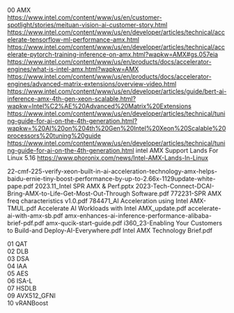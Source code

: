 00 AMX  
https://www.intel.com/content/www/us/en/customer-spotlight/stories/meituan-vision-ai-customer-story.html
https://www.intel.com/content/www/us/en/developer/articles/technical/accelerate-tensorflow-ml-performance-amx.html
https://www.intel.com/content/www/us/en/developer/articles/technical/accelerate-pytorch-training-inference-on-amx.html?wapkw=AMX#gs.057eia
https://www.intel.com/content/www/us/en/products/docs/accelerator-engines/what-is-intel-amx.html?wapkw=AMX
https://www.intel.com/content/www/us/en/products/docs/accelerator-engines/advanced-matrix-extensions/overview-video.html
https://www.intel.com/content/www/us/en/developer/articles/guide/bert-ai-inference-amx-4th-gen-xeon-scalable.html?wapkw=Intel%C2%AE%20Advanced%20Matrix%20Extensions
https://www.intel.com/content/www/us/en/developer/articles/technical/tuning-guide-for-ai-on-the-4th-generation.html?wapkw=%20AI%20on%204th%20Gen%20Intel%20Xeon%20Scalable%20processors%20tuning%20guide
https://www.intel.com/content/www/us/en/developer/articles/technical/tuning-guide-for-ai-on-the-4th-generation.html
intel AMX Support Lands For Linux 5.16
https://www.phoronix.com/news/Intel-AMX-Lands-In-Linux


22-cmf-225-verify-xeon-built-in-ai-acceleration-technology-amx-helps-baidu-ernie-tiny-boost-performance-by-up-to-2.66x-1129update-white-pape.pdf
2023.11_Intel SPR AMX & Perf.pptx
2023-Tech-Connect-DCAI-Bring-AMX-to-Life-Get-Most-Out-Through Software.pdf
772231-SPR AMX freq characteristics v1.0.pdf
784471_AI Acceleration using Intel AMX-TMUL.pdf
Accelerate AI Workloads with Intel AMX_update.pdf
accelerate-ai-with-amx-sb.pdf
amx-enhances-ai-inference-performance-alibaba-brief-pdf.pdf
amx-qucik-start-guide.pdf
i360_23-Enabling Your Customers to Build-and Deploy-AI-Everywhere.pdf
Intel AMX Technology Brief.pdf


01 QAT  
02 DLB  
03 DSA  
04 IAA  
05 AES  
06 ISA-L  
07 HSDLB  
09 AVX512_GFNI  
10 vRANBoost
